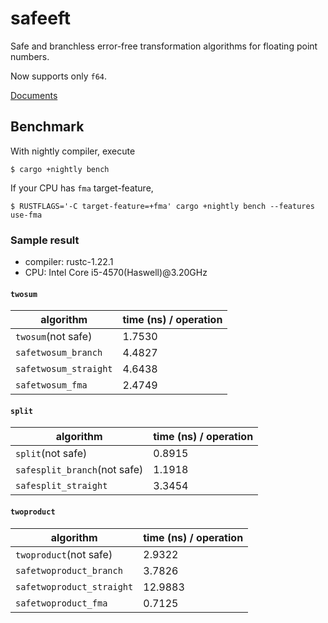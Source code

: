 # safeeft
Safe and branchless error-free transformation algorithms for floating point numbers.

Now supports only `f64`.

[Documents](https://docs.rs/safeeft)

## Benchmark

With nightly compiler, execute

`$ cargo +nightly bench`

If your CPU has `fma` target-feature,

`$ RUSTFLAGS='-C target-feature=+fma' cargo +nightly bench --features use-fma`

### Sample result

* compiler: rustc-1.22.1
* CPU: Intel Core i5-4570(Haswell)@3.20GHz

#### `twosum`

| algorithm             | time (ns) / operation |
|-----------------------|-----------------------|
| `twosum`(not safe)    |                1.7530 |
| `safetwosum_branch`   |                4.4827 |
| `safetwosum_straight` |                4.6438 |
| `safetwosum_fma`      |                2.4749 |

#### `split`

| algorithm                    |  time (ns) / operation |
|------------------------------|------------------------|
| `split`(not safe)            |                 0.8915 |
| `safesplit_branch`(not safe) |                 1.1918 |
| `safesplit_straight`         |                 3.3454 |

#### `twoproduct`

| algorithm                 | time (ns) / operation |
|---------------------------|-----------------------|
| `twoproduct`(not safe)    |                2.9322 |
| `safetwoproduct_branch`   |                3.7826 |
| `safetwoproduct_straight` |               12.9883 |
| `safetwoproduct_fma`      |                0.7125 |

